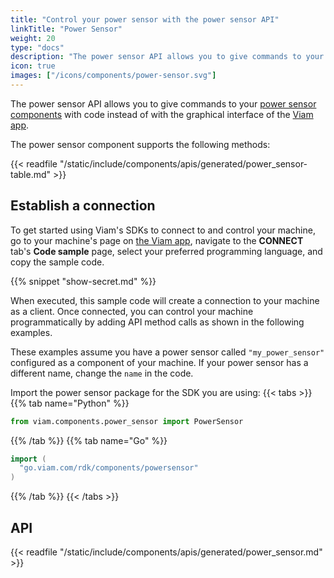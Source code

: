 ```yaml
---
title: "Control your power sensor with the power sensor API"
linkTitle: "Power Sensor"
weight: 20
type: "docs"
description: "The power sensor API allows you to give commands to your power sensor components with code instead of with the graphical interface of the Viam app"
icon: true
images: ["/icons/components/power-sensor.svg"]
---
```


The power sensor API allows you to give commands to your [power sensor components](/components/power-sensor/) with code instead of with the graphical interface of the [Viam app](https://app.viam.com/).

The power sensor component supports the following methods:

{{< readfile "/static/include/components/apis/generated/power_sensor-table.md" >}}

## Establish a connection

To get started using Viam's SDKs to connect to and control your machine, go to your machine's page on [the Viam app](https://app.viam.com), navigate to the **CONNECT** tab's **Code sample** page, select your preferred programming language, and copy the sample code.

{{% snippet "show-secret.md" %}}

When executed, this sample code will create a connection to your machine as a client.
Once connected, you can control your machine programmatically by adding API method calls as shown in the following examples.

These examples assume you have a power sensor called `"my_power_sensor"` configured as a component of your machine.
If your power sensor has a different name, change the `name` in the code.

Import the power sensor package for the SDK you are using:
{{< tabs >}}
{{% tab name="Python" %}}

```python
from viam.components.power_sensor import PowerSensor
```

{{% /tab %}}
{{% tab name="Go" %}}

```go
import (
  "go.viam.com/rdk/components/powersensor"
)
```

{{% /tab %}}
{{< /tabs >}}

## API

{{< readfile "/static/include/components/apis/generated/power_sensor.md" >}}
